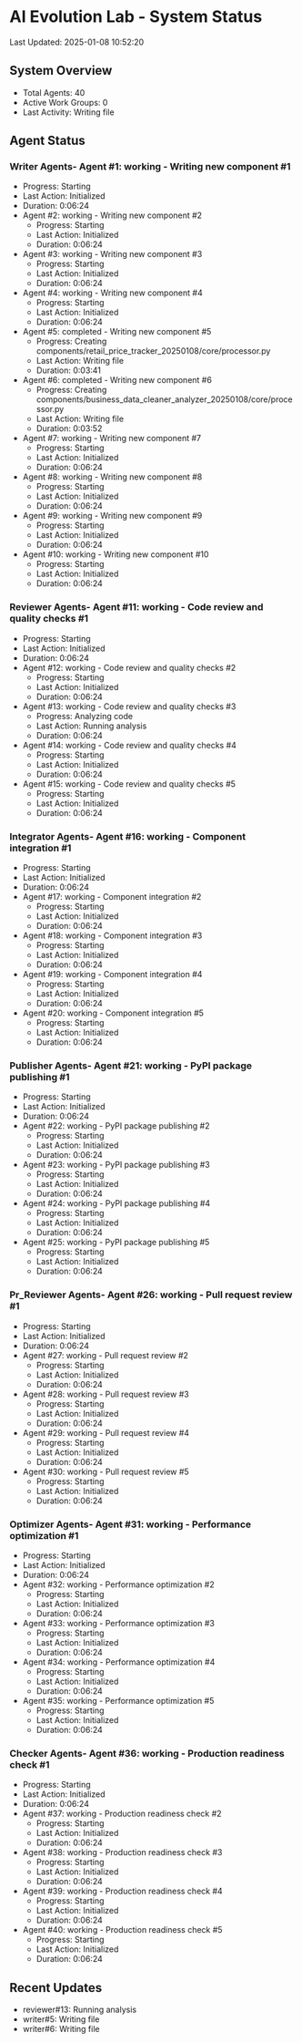 # AI Evolution Lab - System Status
Last Updated: 2025-01-08 10:52:20

## System Overview
- Total Agents: 40
- Active Work Groups: 0
- Last Activity: Writing file

## Agent Status

### Writer Agents- Agent #1: working - Writing new component #1
  - Progress: Starting
  - Last Action: Initialized
  - Duration: 0:06:24
- Agent #2: working - Writing new component #2
  - Progress: Starting
  - Last Action: Initialized
  - Duration: 0:06:24
- Agent #3: working - Writing new component #3
  - Progress: Starting
  - Last Action: Initialized
  - Duration: 0:06:24
- Agent #4: working - Writing new component #4
  - Progress: Starting
  - Last Action: Initialized
  - Duration: 0:06:24
- Agent #5: completed - Writing new component #5
  - Progress: Creating components/retail_price_tracker_20250108/core/processor.py
  - Last Action: Writing file
  - Duration: 0:03:41
- Agent #6: completed - Writing new component #6
  - Progress: Creating components/business_data_cleaner_analyzer_20250108/core/processor.py
  - Last Action: Writing file
  - Duration: 0:03:52
- Agent #7: working - Writing new component #7
  - Progress: Starting
  - Last Action: Initialized
  - Duration: 0:06:24
- Agent #8: working - Writing new component #8
  - Progress: Starting
  - Last Action: Initialized
  - Duration: 0:06:24
- Agent #9: working - Writing new component #9
  - Progress: Starting
  - Last Action: Initialized
  - Duration: 0:06:24
- Agent #10: working - Writing new component #10
  - Progress: Starting
  - Last Action: Initialized
  - Duration: 0:06:24

### Reviewer Agents- Agent #11: working - Code review and quality checks #1
  - Progress: Starting
  - Last Action: Initialized
  - Duration: 0:06:24
- Agent #12: working - Code review and quality checks #2
  - Progress: Starting
  - Last Action: Initialized
  - Duration: 0:06:24
- Agent #13: working - Code review and quality checks #3
  - Progress: Analyzing code
  - Last Action: Running analysis
  - Duration: 0:06:24
- Agent #14: working - Code review and quality checks #4
  - Progress: Starting
  - Last Action: Initialized
  - Duration: 0:06:24
- Agent #15: working - Code review and quality checks #5
  - Progress: Starting
  - Last Action: Initialized
  - Duration: 0:06:24

### Integrator Agents- Agent #16: working - Component integration #1
  - Progress: Starting
  - Last Action: Initialized
  - Duration: 0:06:24
- Agent #17: working - Component integration #2
  - Progress: Starting
  - Last Action: Initialized
  - Duration: 0:06:24
- Agent #18: working - Component integration #3
  - Progress: Starting
  - Last Action: Initialized
  - Duration: 0:06:24
- Agent #19: working - Component integration #4
  - Progress: Starting
  - Last Action: Initialized
  - Duration: 0:06:24
- Agent #20: working - Component integration #5
  - Progress: Starting
  - Last Action: Initialized
  - Duration: 0:06:24

### Publisher Agents- Agent #21: working - PyPI package publishing #1
  - Progress: Starting
  - Last Action: Initialized
  - Duration: 0:06:24
- Agent #22: working - PyPI package publishing #2
  - Progress: Starting
  - Last Action: Initialized
  - Duration: 0:06:24
- Agent #23: working - PyPI package publishing #3
  - Progress: Starting
  - Last Action: Initialized
  - Duration: 0:06:24
- Agent #24: working - PyPI package publishing #4
  - Progress: Starting
  - Last Action: Initialized
  - Duration: 0:06:24
- Agent #25: working - PyPI package publishing #5
  - Progress: Starting
  - Last Action: Initialized
  - Duration: 0:06:24

### Pr_Reviewer Agents- Agent #26: working - Pull request review #1
  - Progress: Starting
  - Last Action: Initialized
  - Duration: 0:06:24
- Agent #27: working - Pull request review #2
  - Progress: Starting
  - Last Action: Initialized
  - Duration: 0:06:24
- Agent #28: working - Pull request review #3
  - Progress: Starting
  - Last Action: Initialized
  - Duration: 0:06:24
- Agent #29: working - Pull request review #4
  - Progress: Starting
  - Last Action: Initialized
  - Duration: 0:06:24
- Agent #30: working - Pull request review #5
  - Progress: Starting
  - Last Action: Initialized
  - Duration: 0:06:24

### Optimizer Agents- Agent #31: working - Performance optimization #1
  - Progress: Starting
  - Last Action: Initialized
  - Duration: 0:06:24
- Agent #32: working - Performance optimization #2
  - Progress: Starting
  - Last Action: Initialized
  - Duration: 0:06:24
- Agent #33: working - Performance optimization #3
  - Progress: Starting
  - Last Action: Initialized
  - Duration: 0:06:24
- Agent #34: working - Performance optimization #4
  - Progress: Starting
  - Last Action: Initialized
  - Duration: 0:06:24
- Agent #35: working - Performance optimization #5
  - Progress: Starting
  - Last Action: Initialized
  - Duration: 0:06:24

### Checker Agents- Agent #36: working - Production readiness check #1
  - Progress: Starting
  - Last Action: Initialized
  - Duration: 0:06:24
- Agent #37: working - Production readiness check #2
  - Progress: Starting
  - Last Action: Initialized
  - Duration: 0:06:24
- Agent #38: working - Production readiness check #3
  - Progress: Starting
  - Last Action: Initialized
  - Duration: 0:06:24
- Agent #39: working - Production readiness check #4
  - Progress: Starting
  - Last Action: Initialized
  - Duration: 0:06:24
- Agent #40: working - Production readiness check #5
  - Progress: Starting
  - Last Action: Initialized
  - Duration: 0:06:24


## Recent Updates
- reviewer#13: Running analysis
- writer#5: Writing file
- writer#6: Writing file
